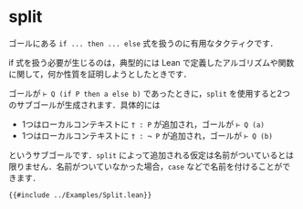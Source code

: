# split

ゴールにある `if ... then ... else` 式を扱うのに有用なタクティクです．

if 式を扱う必要が生じるのは，典型的には Lean で定義したアルゴリズムや関数に関して，何か性質を証明しようとしたときです．

ゴールが `⊢ Q (if P then a else b)` であったときに，`split` を使用すると2つのサブゴールが生成されます．具体的には

* 1つはローカルコンテキストに `† : P` が追加され，ゴールが `⊢ Q (a)`
* 1つはローカルコンテキストに `† : ¬ P` が追加され，ゴールが `⊢ Q (b)`

というサブゴールです．`split` によって追加される仮定は名前がついているとは限りません．名前がついていなかった場合，`case` などで名前を付けることができます．

```lean
{{#include ../Examples/Split.lean}}
```
